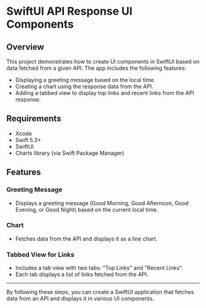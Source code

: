 # SwiftUI API Response UI Components

## Overview

This project demonstrates how to create UI components in SwiftUI based on data fetched from a given API. The app includes the following features:

- Displaying a greeting message based on the local time.
- Creating a chart using the response data from the API.
- Adding a tabbed view to display top links and recent links from the API response.

## Requirements

- Xcode
- Swift 5.3+
- SwiftUI
- Charts library (via Swift Package Manager)

## Features

### Greeting Message

- Displays a greeting message (Good Morning, Good Afternoon, Good Evening, or Good Night) based on the current local time.

### Chart

- Fetches data from the API and displays it as a line chart.

### Tabbed View for Links

- Includes a tab view with two tabs: "Top Links" and "Recent Links".
- Each tab displays a list of links fetched from the API.

---

By following these steps, you can create a SwiftUI application that fetches data from an API and displays it in various UI components.
